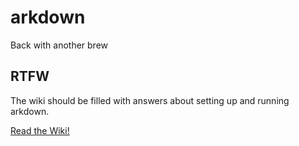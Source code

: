 # arkdown
Back with another brew

## RTFW
The wiki should be filled with answers about setting up and running arkdown.

[Read the Wiki!](https://github.com/crdnl/arkdown/wiki)
